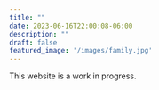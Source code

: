 ```yaml
---
title: ""
date: 2023-06-16T22:00:08-06:00
description: ""
draft: false
featured_image: '/images/family.jpg'
---
```


This website is a work in progress.